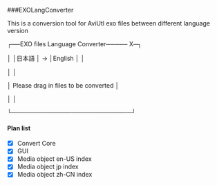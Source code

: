 ###EXOLangConverter

This is a  conversion tool for AviUtl exo files between different language version

┌──EXO files Language Converter───── X─┐

│ │日本語             │ -> │English             │            │

│                                                                              │

│      Please drag in files to be converted         │

│                                                                              │

└────────────────────────────┘

#### Plan list

- [x] Convert Core
- [x] GUI
- [x] Media object en-US index
- [x] Media object jp index
- [x] Media object zh-CN index